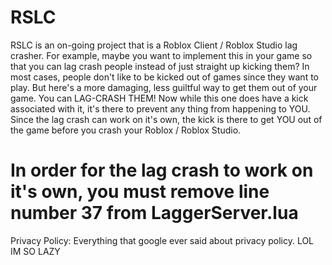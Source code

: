 # RSLC
RSLC is an on-going project that is a Roblox Client / Roblox Studio lag crasher. For example, maybe you want to implement this in your game so that you can lag crash people instead of just straight up kicking them? In most cases, people don't like to be kicked out of games since they want to play. But here's a more damaging, less guiltful way to get them out of your game. You can LAG-CRASH THEM! Now while this one does have a kick associated with it, it's there to prevent any thing from happening to YOU. Since the lag crash can work on it's own, the kick is there to get YOU out of the game before you crash your Roblox / Roblox Studio.

# In order for the lag crash to work on it's own, you must remove line number 37 from LaggerServer.lua

Privacy Policy:
Everything that google ever said about privacy policy.
LOL IM SO LAZY
